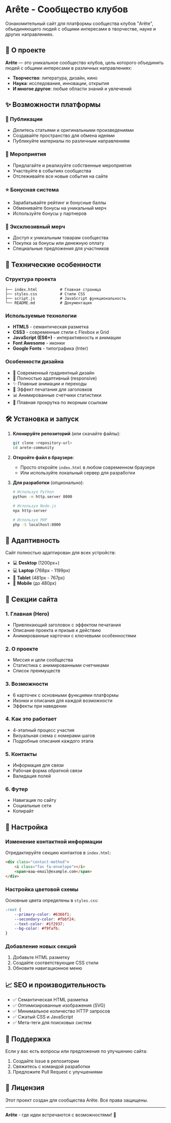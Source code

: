# Arête - Сообщество клубов

Ознакомительный сайт для платформы сообщества клубов "Arête", объединяющего людей с общими интересами в творчестве, науке и других направлениях.

## 🎯 О проекте

**Arête** — это уникальное сообщество клубов, цель которого объединить людей с общими интересами в различных направлениях:

- **Творчество**: литература, дизайн, кино
- **Наука**: исследования, инновации, открытия
- **И многое другое**: любые области знаний и увлечений

## ✨ Возможности платформы

### 📝 Публикации
- Делитесь статьями и оригинальными произведениями
- Создавайте пространство для обмена идеями
- Публикуйте материалы по различным направлениям

### 🎪 Мероприятия
- Предлагайте и реализуйте собственные мероприятия
- Участвуйте в событиях сообщества
- Отслеживайте все новые события на сайте

### ⭐ Бонусная система
- Зарабатывайте рейтинг и бонусные баллы
- Обменивайте бонусы на уникальный мерч
- Используйте бонусы у партнеров

### 🎁 Эксклюзивный мерч
- Доступ к уникальным товарам сообщества
- Покупка за бонусы или денежную оплату
- Специальные предложения для участников

## 🚀 Технические особенности

### Структура проекта
```
├── index.html          # Главная страница
├── styles.css          # Стили CSS
├── script.js           # JavaScript функциональность
└── README.md           # Документация
```

### Используемые технологии
- **HTML5** - семантическая разметка
- **CSS3** - современные стили с Flexbox и Grid
- **JavaScript (ES6+)** - интерактивность и анимации
- **Font Awesome** - иконки
- **Google Fonts** - типографика (Inter)

### Особенности дизайна
- 🎨 Современный градиентный дизайн
- 📱 Полностью адаптивный (responsive)
- ✨ Плавные анимации и переходы
- 🌟 Эффект печатания для заголовков
- 📊 Анимированные счетчики статистики
- 🎯 Плавная прокрутка по якорным ссылкам

## 🛠️ Установка и запуск

1. **Клонируйте репозиторий** (или скачайте файлы):
   ```bash
   git clone <repository-url>
   cd arete-community
   ```

2. **Откройте файл в браузере**:
   - Просто откройте `index.html` в любом современном браузере
   - Или используйте локальный сервер для разработки

3. **Для разработки** (опционально):
   ```bash
   # Используя Python
   python -m http.server 8000
   
   # Используя Node.js
   npx http-server
   
   # Используя PHP
   php -S localhost:8000
   ```

## 📱 Адаптивность

Сайт полностью адаптирован для всех устройств:
- 💻 **Desktop** (1200px+)
- 💻 **Laptop** (768px - 1199px)
- 📱 **Tablet** (481px - 767px)
- 📱 **Mobile** (до 480px)

## 🎨 Секции сайта

### 1. Главная (Hero)
- Привлекающий заголовок с эффектом печатания
- Описание проекта и призыв к действию
- Анимированные карточки с ключевыми особенностями

### 2. О проекте
- Миссия и цели сообщества
- Статистика с анимированными счетчиками
- Список преимуществ

### 3. Возможности
- 6 карточек с основными функциями платформы
- Иконки и описания для каждой возможности
- Эффекты при наведении

### 4. Как это работает
- 4-этапный процесс участия
- Визуальная схема с номерами шагов
- Подробные описания каждого этапа

### 5. Контакты
- Информация для связи
- Рабочая форма обратной связи
- Валидация полей

### 6. Футер
- Навигация по сайту
- Социальные сети
- Копирайт

## 🔧 Настройка

### Изменение контактной информации
Отредактируйте секцию контактов в `index.html`:
```html
<div class="contact-method">
    <i class="fas fa-envelope"></i>
    <span>ваш-email@example.com</span>
</div>
```

### Настройка цветовой схемы
Основные цвета определены в `styles.css`:
```css
:root {
    --primary-color: #6366f1;
    --secondary-color: #fbbf24;
    --text-color: #1f2937;
    --bg-color: #f9fafb;
}
```

### Добавление новых секций
1. Добавьте HTML разметку
2. Создайте соответствующие CSS стили
3. Обновите навигационное меню

## 📈 SEO и производительность

- ✅ Семантическая HTML разметка
- ✅ Оптимизированные изображения (SVG)
- ✅ Минимальное количество HTTP запросов
- ✅ Сжатый CSS и JavaScript
- ✅ Мета-теги для поисковых систем

## 🤝 Поддержка

Если у вас есть вопросы или предложения по улучшению сайта:

1. Создайте Issue в репозитории
2. Свяжитесь с командой разработки
3. Предложите Pull Request с улучшениями

## 📄 Лицензия

Этот проект создан для сообщества Arête. Все права защищены.

---

**Arête** - где идеи встречаются с возможностями! 🚀

